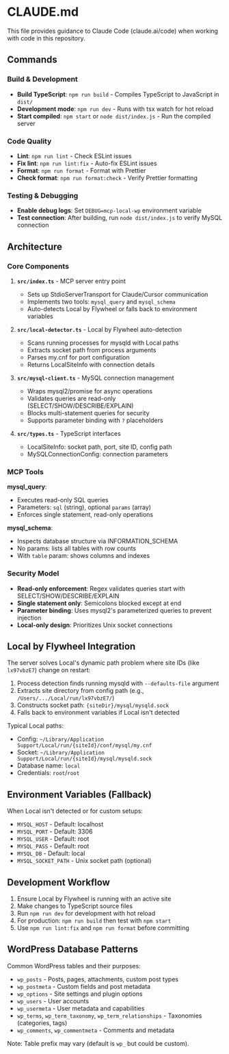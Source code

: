# CLAUDE.md

This file provides guidance to Claude Code (claude.ai/code) when working with code in this repository.

## Commands

### Build & Development
- **Build TypeScript**: `npm run build` - Compiles TypeScript to JavaScript in `dist/`
- **Development mode**: `npm run dev` - Runs with tsx watch for hot reload
- **Start compiled**: `npm start` or `node dist/index.js` - Run the compiled server

### Code Quality
- **Lint**: `npm run lint` - Check ESLint issues
- **Fix lint**: `npm run lint:fix` - Auto-fix ESLint issues
- **Format**: `npm run format` - Format with Prettier
- **Check format**: `npm run format:check` - Verify Prettier formatting

### Testing & Debugging
- **Enable debug logs**: Set `DEBUG=mcp-local-wp` environment variable
- **Test connection**: After building, run `node dist/index.js` to verify MySQL connection

## Architecture

### Core Components

1. **`src/index.ts`** - MCP server entry point
   - Sets up StdioServerTransport for Claude/Cursor communication
   - Implements two tools: `mysql_query` and `mysql_schema`
   - Auto-detects Local by Flywheel or falls back to environment variables

2. **`src/local-detector.ts`** - Local by Flywheel auto-detection
   - Scans running processes for mysqld with Local paths
   - Extracts socket path from process arguments
   - Parses my.cnf for port configuration
   - Returns LocalSiteInfo with connection details

3. **`src/mysql-client.ts`** - MySQL connection management
   - Wraps mysql2/promise for async operations
   - Validates queries are read-only (SELECT/SHOW/DESCRIBE/EXPLAIN)
   - Blocks multi-statement queries for security
   - Supports parameter binding with `?` placeholders

4. **`src/types.ts`** - TypeScript interfaces
   - LocalSiteInfo: socket path, port, site ID, config path
   - MySQLConnectionConfig: connection parameters

### MCP Tools

**mysql_query**:
- Executes read-only SQL queries
- Parameters: `sql` (string), optional `params` (array)
- Enforces single statement, read-only operations

**mysql_schema**:
- Inspects database structure via INFORMATION_SCHEMA
- No params: lists all tables with row counts
- With `table` param: shows columns and indexes

### Security Model

- **Read-only enforcement**: Regex validates queries start with SELECT/SHOW/DESCRIBE/EXPLAIN
- **Single statement only**: Semicolons blocked except at end
- **Parameter binding**: Uses mysql2's parameterized queries to prevent injection
- **Local-only design**: Prioritizes Unix socket connections

## Local by Flywheel Integration

The server solves Local's dynamic path problem where site IDs (like `lx97vbzE7`) change on restart:

1. Process detection finds running mysqld with `--defaults-file` argument
2. Extracts site directory from config path (e.g., `/Users/.../Local/run/lx97vbzE7/`)
3. Constructs socket path: `{siteDir}/mysql/mysqld.sock`
4. Falls back to environment variables if Local isn't detected

Typical Local paths:
- Config: `~/Library/Application Support/Local/run/{siteId}/conf/mysql/my.cnf`
- Socket: `~/Library/Application Support/Local/run/{siteId}/mysql/mysqld.sock`
- Database name: `local`
- Credentials: `root`/`root`

## Environment Variables (Fallback)

When Local isn't detected or for custom setups:
- `MYSQL_HOST` - Default: localhost
- `MYSQL_PORT` - Default: 3306
- `MYSQL_USER` - Default: root
- `MYSQL_PASS` - Default: root
- `MYSQL_DB` - Default: local
- `MYSQL_SOCKET_PATH` - Unix socket path (optional)

## Development Workflow

1. Ensure Local by Flywheel is running with an active site
2. Make changes to TypeScript source files
3. Run `npm run dev` for development with hot reload
4. For production: `npm run build` then test with `npm start`
5. Use `npm run lint:fix` and `npm run format` before committing

## WordPress Database Patterns

Common WordPress tables and their purposes:
- `wp_posts` - Posts, pages, attachments, custom post types
- `wp_postmeta` - Custom fields and post metadata
- `wp_options` - Site settings and plugin options
- `wp_users` - User accounts
- `wp_usermeta` - User metadata and capabilities
- `wp_terms`, `wp_term_taxonomy`, `wp_term_relationships` - Taxonomies (categories, tags)
- `wp_comments`, `wp_commentmeta` - Comments and metadata

Note: Table prefix may vary (default is `wp_` but could be custom).